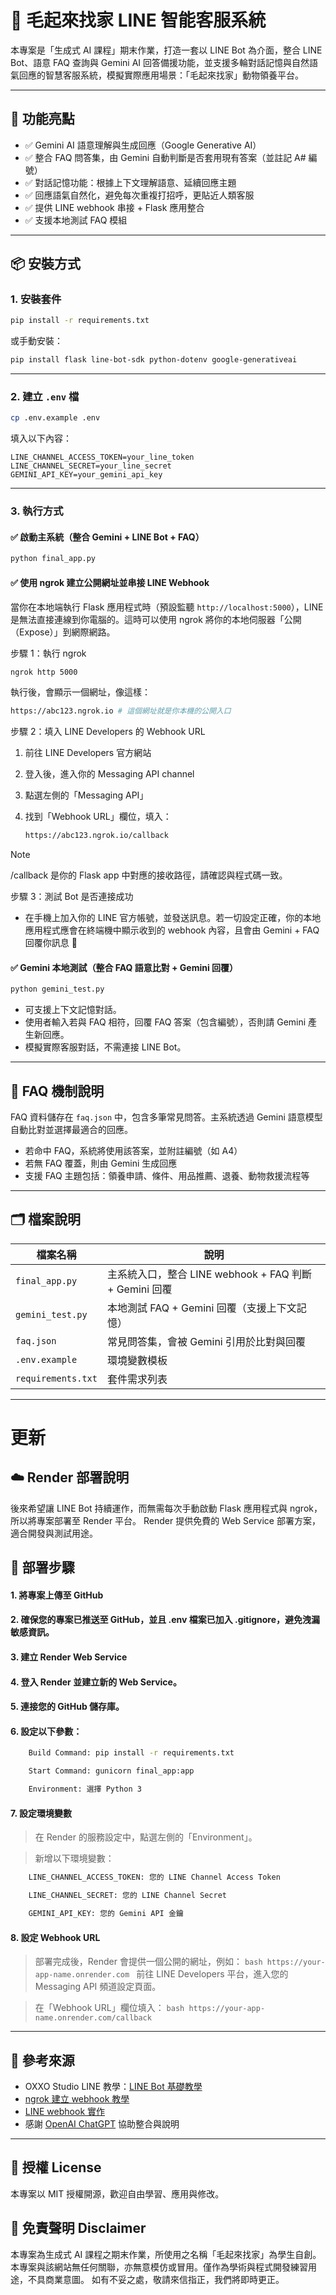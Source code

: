 # 🐾 毛起來找家 LINE 智能客服系統

本專案是「生成式 AI 課程」期末作業，打造一套以 LINE Bot 為介面，整合 LINE Bot、語意 FAQ 查詢與 Gemini AI 回答備援功能，並支援多輪對話記憶與自然語氣回應的智慧客服系統，模擬實際應用場景：「毛起來找家」動物領養平台。

---

## 🚀 功能亮點

- ✅ Gemini AI 語意理解與生成回應（Google Generative AI）
- ✅ 整合 FAQ 問答集，由 Gemini 自動判斷是否套用現有答案（並註記 A# 編號）
- ✅ 對話記憶功能：根據上下文理解語意、延續回應主題
- ✅ 回應語氣自然化，避免每次重複打招呼，更貼近人類客服
- ✅ 提供 LINE webhook 串接 + Flask 應用整合
- ✅ 支援本地測試 FAQ 模組

---

## 📦 安裝方式

### 1. 安裝套件

```bash
pip install -r requirements.txt
```

或手動安裝：

```bash
pip install flask line-bot-sdk python-dotenv google-generativeai
```

---

### 2. 建立 `.env` 檔

```bash
cp .env.example .env
```

填入以下內容：

```env
LINE_CHANNEL_ACCESS_TOKEN=your_line_token
LINE_CHANNEL_SECRET=your_line_secret
GEMINI_API_KEY=your_gemini_api_key
```

---

### 3. 執行方式

#### ✅ 啟動主系統（整合 Gemini + LINE Bot + FAQ）

```bash
python final_app.py
```

#### ✅ 使用 ngrok 建立公開網址並串接 LINE Webhook
 當你在本地端執行 Flask 應用程式時（預設監聽 `http://localhost:5000`），LINE 是無法直接連線到你電腦的。這時可以使用 ngrok 將你的本地伺服器「公開（Expose）」到網際網路。

步驟 1：執行 ngrok
```bash
ngrok http 5000
```
執行後，會顯示一個網址，像這樣：
```bash
https://abc123.ngrok.io # 這個網址就是你本機的公開入口
```
步驟 2：填入 LINE Developers 的 Webhook URL
    
1. 前往 LINE Developers 官方網站

2. 登入後，進入你的 Messaging API channel

3. 點選左側的「Messaging API」

4. 找到「Webhook URL」欄位，填入：
    ```bash
    https://abc123.ngrok.io/callback
    ```
> [!NOTE]
> /callback 是你的 Flask app 中對應的接收路徑，請確認與程式碼一致。

步驟 3：測試 Bot 是否連接成功

- 在手機上加入你的 LINE 官方帳號，並發送訊息。若一切設定正確，你的本地應用程式應會在終端機中顯示收到的 webhook 內容，且會由 Gemini + FAQ 回覆你訊息 🎉

#### ✅ Gemini 本地測試（整合 FAQ 語意比對 + Gemini 回覆）

```bash
python gemini_test.py
```

- 可支援上下文記憶對話。
- 使用者輸入若與 FAQ 相符，回覆 FAQ 答案（包含編號），否則請 Gemini 產生新回應。
- 模擬實際客服對話，不需連接 LINE Bot。

---

## 🧠 FAQ 機制說明

FAQ 資料儲存在 `faq.json` 中，包含多筆常見問答。主系統透過 Gemini 語意模型自動比對並選擇最適合的回應。

- 若命中 FAQ，系統將使用該答案，並附註編號（如 A4）
- 若無 FAQ 覆蓋，則由 Gemini 生成回應
- 支援 FAQ 主題包括：領養申請、條件、用品推薦、退養、動物救援流程等

---

## 🗂️ 檔案說明

| 檔案名稱           | 說明 |
|--------------------|------|
| `final_app.py` | 主系統入口，整合 LINE webhook + FAQ 判斷 + Gemini 回覆 |
| `gemini_test.py` | 本地測試 FAQ + Gemini 回覆（支援上下文記憶） |
| `faq.json`         | 常見問答集，會被 Gemini 引用於比對與回覆 |
| `.env.example`     | 環境變數模板 |
| `requirements.txt` | 套件需求列表 |

---

# 更新

## ☁️ Render 部署說明
後來希望讓 LINE Bot 持續運作，而無需每次手動啟動 Flask 應用程式與 ngrok，所以將專案部署至 Render 平台。
Render 提供免費的 Web Service 部署方案，適合開發與測試用途。

## 🔧 部署步驟

#### 1. 將專案上傳至 GitHub

#### 2. 確保您的專案已推送至 GitHub，並且 .env 檔案已加入 .gitignore，避免洩漏敏感資訊。

#### 3. 建立 Render Web Service

#### 4. 登入 Render 並建立新的 Web Service。

#### 5. 連接您的 GitHub 儲存庫。

#### 6. 設定以下參數：

``` bash
    Build Command: pip install -r requirements.txt

    Start Command: gunicorn final_app:app

    Environment: 選擇 Python 3
```

#### 7. 設定環境變數

> 在 Render 的服務設定中，點選左側的「Environment」。

> 新增以下環境變數：

``` bash
    LINE_CHANNEL_ACCESS_TOKEN: 您的 LINE Channel Access Token

    LINE_CHANNEL_SECRET: 您的 LINE Channel Secret

    GEMINI_API_KEY: 您的 Gemini API 金鑰
```

#### 8. 設定 Webhook URL
> 部署完成後，Render 會提供一個公開的網址，例如：
    ```bash
    https://your-app-name.onrender.com
    ```
> 前往 LINE Developers 平台，進入您的 Messaging API 頻道設定頁面。

> 在「Webhook URL」欄位填入：
    ```bash
    https://your-app-name.onrender.com/callback
    ```
---

## 🔗 參考來源

- OXXO Studio LINE 教學：[LINE Bot 基礎教學](https://steam.oxxostudio.tw/category/python/example/line-developer.html)
- [ngrok 建立 webhook 教學](https://steam.oxxostudio.tw/category/python/example/ngrok.html#a2)
- [LINE webhook 實作](https://steam.oxxostudio.tw/category/python/example/line-webhook.html)
- 感謝 [OpenAI ChatGPT](https://openai.com/chatgpt) 協助整合與說明

---

## 📄 授權 License

本專案以 MIT 授權開源，歡迎自由學習、應用與修改。

## 📢 免責聲明 Disclaimer

本專案為生成式 AI 課程之期末作業，所使用之名稱「毛起來找家」為學生自創。
本專案與該網站無任何關聯，亦無意模仿或冒用。僅作為學術與程式開發練習用途，不具商業意圖。
如有不妥之處，敬請來信指正，我們將即時更正。
